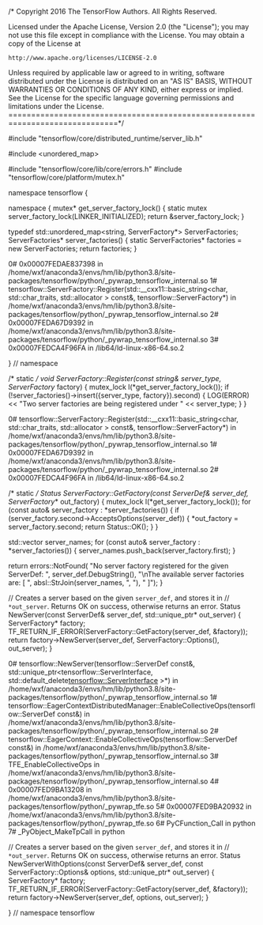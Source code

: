 /* Copyright 2016 The TensorFlow Authors. All Rights Reserved.

Licensed under the Apache License, Version 2.0 (the "License");
you may not use this file except in compliance with the License.
You may obtain a copy of the License at

    http://www.apache.org/licenses/LICENSE-2.0

Unless required by applicable law or agreed to in writing, software
distributed under the License is distributed on an "AS IS" BASIS,
WITHOUT WARRANTIES OR CONDITIONS OF ANY KIND, either express or implied.
See the License for the specific language governing permissions and
limitations under the License.
==============================================================================*/

#include "tensorflow/core/distributed_runtime/server_lib.h"

#include <unordered_map>

#include "tensorflow/core/lib/core/errors.h"
#include "tensorflow/core/platform/mutex.h"

namespace tensorflow {

namespace {
mutex* get_server_factory_lock() {
  static mutex server_factory_lock(LINKER_INITIALIZED);
  return &server_factory_lock;
}

typedef std::unordered_map<string, ServerFactory*> ServerFactories;
ServerFactories* server_factories() {
  static ServerFactories* factories = new ServerFactories;
  return factories;
}

 0# 0x00007FEDAE837398 in /home/wxf/anaconda3/envs/hm/lib/python3.8/site-packages/tensorflow/python/_pywrap_tensorflow_internal.so
 1# tensorflow::ServerFactory::Register(std::__cxx11::basic_string<char, std::char_traits<char>, std::allocator<char> > const&, tensorflow::ServerFactory*) in /home/wxf/anaconda3/envs/hm/lib/python3.8/site-packages/tensorflow/python/_pywrap_tensorflow_internal.so
 2# 0x00007FEDA67D9392 in /home/wxf/anaconda3/envs/hm/lib/python3.8/site-packages/tensorflow/python/_pywrap_tensorflow_internal.so
 3# 0x00007FEDCA4F96FA in /lib64/ld-linux-x86-64.so.2

}  // namespace

/* static */
void ServerFactory::Register(const string& server_type,
                             ServerFactory* factory) {
  mutex_lock l(*get_server_factory_lock());
  if (!server_factories()->insert({server_type, factory}).second) {
    LOG(ERROR) << "Two server factories are being registered under "
               << server_type;
  }
}

0# tensorflow::ServerFactory::Register(std::__cxx11::basic_string<char, std::char_traits<char>, std::allocator<char> > const&, tensorflow::ServerFactory*) in /home/wxf/anaconda3/envs/hm/lib/python3.8/site-packages/tensorflow/python/_pywrap_tensorflow_internal.so
1# 0x00007FEDA67D9392 in /home/wxf/anaconda3/envs/hm/lib/python3.8/site-packages/tensorflow/python/_pywrap_tensorflow_internal.so
2# 0x00007FEDCA4F96FA in /lib64/ld-linux-x86-64.so.2


/* static */
Status ServerFactory::GetFactory(const ServerDef& server_def,
                                 ServerFactory** out_factory) {
  mutex_lock l(*get_server_factory_lock());
  for (const auto& server_factory : *server_factories()) {
    if (server_factory.second->AcceptsOptions(server_def)) {
      *out_factory = server_factory.second;
      return Status::OK();
    }
  }

  std::vector<string> server_names;
  for (const auto& server_factory : *server_factories()) {
    server_names.push_back(server_factory.first);
  }

  return errors::NotFound(
      "No server factory registered for the given ServerDef: ",
      server_def.DebugString(), "\nThe available server factories are: [ ",
      absl::StrJoin(server_names, ", "), " ]");
}

// Creates a server based on the given `server_def`, and stores it in
// `*out_server`. Returns OK on success, otherwise returns an error.
Status NewServer(const ServerDef& server_def,
                 std::unique_ptr<ServerInterface>* out_server) {
  ServerFactory* factory;
  TF_RETURN_IF_ERROR(ServerFactory::GetFactory(server_def, &factory));
  return factory->NewServer(server_def, ServerFactory::Options(), out_server);
}

 0# tensorflow::NewServer(tensorflow::ServerDef const&, std::unique_ptr<tensorflow::ServerInterface, std::default_delete<tensorflow::ServerInterface> >*) in /home/wxf/anaconda3/envs/hm/lib/python3.8/site-packages/tensorflow/python/_pywrap_tensorflow_internal.so
 1# tensorflow::EagerContextDistributedManager::EnableCollectiveOps(tensorflow::ServerDef const&) in /home/wxf/anaconda3/envs/hm/lib/python3.8/site-packages/tensorflow/python/_pywrap_tensorflow_internal.so
 2# tensorflow::EagerContext::EnableCollectiveOps(tensorflow::ServerDef const&) in /home/wxf/anaconda3/envs/hm/lib/python3.8/site-packages/tensorflow/python/_pywrap_tensorflow_internal.so
 3# TFE_EnableCollectiveOps in /home/wxf/anaconda3/envs/hm/lib/python3.8/site-packages/tensorflow/python/_pywrap_tensorflow_internal.so
 4# 0x00007FED9BA13208 in /home/wxf/anaconda3/envs/hm/lib/python3.8/site-packages/tensorflow/python/_pywrap_tfe.so
 5# 0x00007FED9BA20932 in /home/wxf/anaconda3/envs/hm/lib/python3.8/site-packages/tensorflow/python/_pywrap_tfe.so
 6# PyCFunction_Call in python
 7# _PyObject_MakeTpCall in python


// Creates a server based on the given `server_def`, and stores it in
// `*out_server`. Returns OK on success, otherwise returns an error.
Status NewServerWithOptions(const ServerDef& server_def,
                            const ServerFactory::Options& options,
                            std::unique_ptr<ServerInterface>* out_server) {
  ServerFactory* factory;
  TF_RETURN_IF_ERROR(ServerFactory::GetFactory(server_def, &factory));
  return factory->NewServer(server_def, options, out_server);
}

}  // namespace tensorflow
